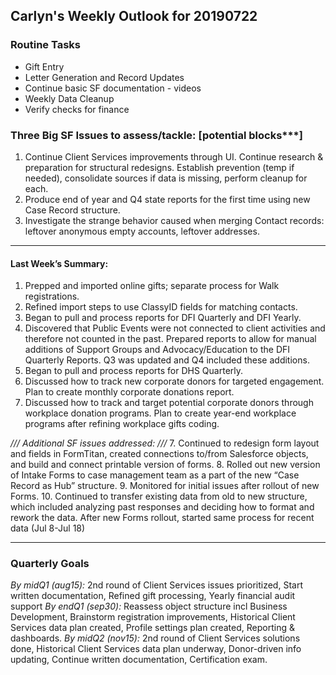 ## Carlyn's Weekly Outlook for 20190722
### Routine Tasks
* Gift Entry
* Letter Generation and Record Updates
* Continue basic SF documentation - videos
* Weekly Data Cleanup
* Verify checks for finance

### Three Big SF Issues to assess/tackle: [potential blocks***]
1. Continue Client Services improvements through UI.  Continue research & preparation for structural redesigns.  Establish prevention (temp if needed), consolidate sources if data is missing, perform cleanup for each.
2. Produce end of year and Q4 state reports for the first time using new Case Record structure.
3. Investigate the strange behavior caused when merging Contact records: leftover anonymous empty accounts, leftover addresses.

- - - -
#### Last Week’s Summary:
1. Prepped and imported online gifts; separate process for Walk registrations.  
2. Refined import steps to use ClassyID fields for matching contacts. 
3. Began to pull and process reports for DFI Quarterly and DFI Yearly.  
4. Discovered that Public Events were not connected to client activities and therefore not counted in the past.  Prepared reports to allow for manual additions of Support Groups and Advocacy/Education to the DFI Quarterly Reports.  Q3 was updated and Q4 included these additions.  
5. Began to pull and process reports for DHS Quarterly.
6. Discussed how to track new corporate donors for targeted engagement.  Plan to create monthly corporate donations report.  
7. Discussed how to track and target potential corporate donors through workplace donation programs.  Plan to create year-end workplace programs after refining workplace gifts coding.  

*/// Additional SF issues addressed: ///*
7. Continued to redesign form layout and fields in FormTitan, created connections to/from Salesforce objects, and build and connect printable version of forms.
8. Rolled out new version of Intake Forms to case management team as a part of the new “Case Record as Hub” structure. 
9. Monitored for initial issues after rollout of new Forms. 
10. Continued to transfer existing data from old to new structure, which included analyzing past responses and deciding how to format and rework the data.  After new Forms rollout, started same process for recent data (Jul 8-Jul 18)

- - - -
### Quarterly Goals
*By midQ1 (aug15):* 2nd round of Client Services issues prioritized, Start written documentation, Refined gift processing, Yearly financial audit support
*By endQ1 (sep30):* Reassess object structure incl Business Development, Brainstorm registration improvements, Historical Client Services data plan created, Profile settings plan created, Reporting & dashboards.
*By midQ2 (nov15):* 2nd round of Client Services solutions done, Historical Client Services data plan underway, Donor-driven info updating, Continue written documentation, Certification exam.